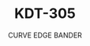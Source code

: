 ---
templateKey: product-item
description: 'Reading the band by encoder

  Double glue roller'
image: /img/kdt-305.jpg
parameters:
- description: [Dijital meter for the length of the band., The feeding speed is adjusted
      by inverter.]
  image: /img/kdt-305_param_1.jpg
  title: Dijital meter for the length of the band.
- description: [Timers and Electrical Equipment]
  image: /img/kdt-305_param_2.jpg
  title: Timers and Electrical Equipment
- description: [Reading System, by Encoder]
  image: /img/kdt-305_param_3.jpg
  title: Reading System
subtitle: CURVE EDGE BANDER
title: KDT-305
---
